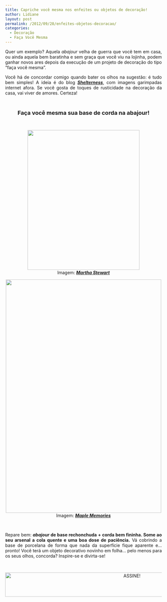 ```yaml
---
title: Capriche você mesma nos enfeites ou objetos de decoração!
author: Lidiane
layout: post
permalink: /2012/09/28/enfeites-objetos-decoracao/
categories:
  - Decoração
  - Faça Você Mesma
---
```

<p style="text-align: justify;">
  Quer um exemplo? Aquela <em>abajour </em>velha de guerra que você tem em casa, ou ainda aquela bem baratinha e sem graça que você viu na lojinha, podem ganhar novos ares depois da execução de um projeto de decoração do tipo “faça você mesma”.
</p>

<p style="text-align: justify;">
  Você há de concordar comigo quando bater os olhos na sugestão: é tudo bem simples! A ideia é do blog <strong><em><a href="http://www.shelterness.com/" target="_blank" rel="noopener noreferrer">Shelterness</a></em></strong>, com imagens garimpadas internet afora. Se você gosta de toques de rusticidade na decoração da casa, vai viver de amores. Certeza!
</p>

&nbsp;

<p align="center">
  <strong><span style="font-size: large;">Faça você mesma sua base de corda na abajour!</span></strong>
</p>

&nbsp;

<p align="center">
  <a href="http://www.trololodemulher.com.br/2012/09/28/enfeites-objetos-decoracao/decoracao-enfeite-objeto-abajour-faca-voce-mesma2/" rel="attachment wp-att-9180"><img class="alignnone size-full wp-image-9180" title="DECORACAO-ENFEITE-OBJETO-ABAJOUR-FACA VOCE MESMA[2]" src="https://www.trololodemulher.com.br/2012/09/DECORACAO-ENFEITE-OBJETO-ABAJOUR-FACA-VOCE-MESMA2.jpg" alt="" width="360" height="450" /></a><br /> Imagem: <a href="http://www.marthastewart.com/" target="_blank" rel="noopener noreferrer"><strong><em>Martha Stewart</em></strong></a>
</p>

<p align="center">
  <a href="http://www.trololodemulher.com.br/2012/09/28/enfeites-objetos-decoracao/decoracao-enfeite-objeto-abajour-faca-voce-mesma/" rel="attachment wp-att-9179"><img class="alignnone size-full wp-image-9179" title="DECORACAO-ENFEITE-OBJETO-ABAJOUR-FACA VOCE MESMA" src="https://www.trololodemulher.com.br/2012/09/DECORACAO-ENFEITE-OBJETO-ABAJOUR-FACA-VOCE-MESMA.jpg" alt="" width="500" height="751" /></a><br /> Imagem: <a href="http://maplememoriescrafthouse.blogspot.com.br/" target="_blank" rel="noopener noreferrer"><strong><em>Maple Memories</em></strong></a>
</p>

&nbsp;

<p style="text-align: justify;">
  Repare bem: <strong><em>abajour</em> de base rechonchuda + corda bem fininha. Some ao seu arsenal a cola quente e uma boa dose de paciência.</strong> Vá cobrindo a base de porcelana de forma que nada da superfície fique aparente e… pronto! Você terá um objeto decorativo novinho em folha… pelo menos para os seus olhos, concorda? Inspire-se e divirta-se!
</p>

&nbsp;

<p align="center">
  <a href="http://feedburner.google.com/fb/a/mailverify?uri=blogBichaFemea&loc=en_US" target="_blank" rel="noopener noreferrer"><img class="alignnone size-full wp-image-10439" src="https://www.trololodemulher.com.br/2014/09/ASSINE.png" alt="ASSINE!" width="800" height="78" /></a>
</p>